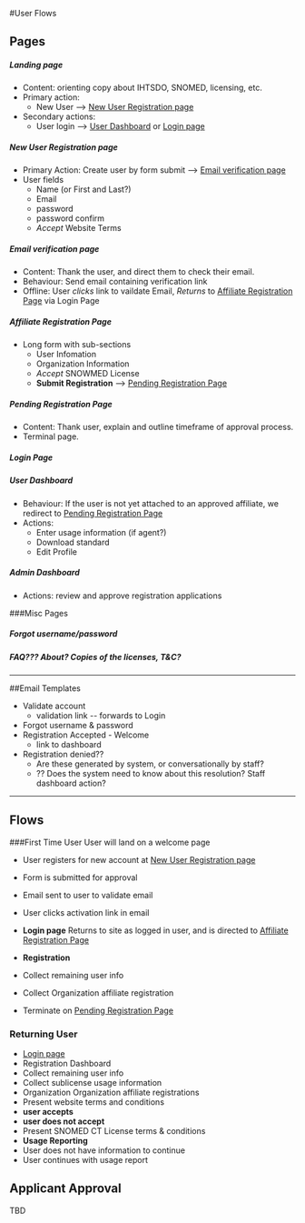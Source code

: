 
#User Flows

## Pages

##### Landing page
- Content: orienting copy about IHTSDO, SNOMED, licensing, etc.
- Primary action: 
    - New User --> [New User Registration page](#new-user-registration-page)
- Secondary actions:
    - User login --> [User Dashboard](#user-dashboard) or [Login page](#login-page)

##### New User Registration page
- Primary Action: Create user by form submit  --> [Email verification page](#email-verification-page)
- User fields
    - Name (or First and Last?)
    - Email
    - password
    - password confirm
    - *Accept* Website Terms 

##### Email verification page
- Content: Thank the user, and direct them to check their email.
- Behaviour: Send email containing verification link
- Offline: User *clicks* link to vaildate Email, *Returns* to [Affiliate Registration Page](#affiliate-registration-page) via Login Page

##### Affiliate Registration Page
- Long form with sub-sections
    - User Infomation
    - Organization Information
    - *Accept* SNOWMED License
    - **Submit Registration** --> [Pending Registration Page](#pending-registration-page)

##### Pending Registration Page
- Content: Thank user, explain and outline timeframe of approval process.
- Terminal page.

##### Login Page
   
##### User Dashboard
- Behaviour: If the user is not yet attached to an approved affiliate, we redirect to [Pending Registration Page](#pending-registration-page)
- Actions:
    - Enter usage information (if agent?)
    - Download standard
    - Edit Profile

##### Admin Dashboard
- Actions: review and approve registration applications

###Misc Pages
##### Forgot username/password
##### FAQ???  About? Copies of the licenses, T&C?

-------

##Email Templates
* Validate account
    - validation link -- forwards to Login
* Forgot username & password
* Registration Accepted - Welcome
     - link to dashboard
* Registration denied??
    - Are these generated by system, or conversationally by staff?
    - ?? Does the system need to know about this resolution?  Staff dashboard action?

-------

## Flows
###First Time User
User will land on a welcome page
* User registers for new account at [New User Registration page](#new-user-registration-page)
* Form is submitted for approval
* Email sent to user to validate email 
* User clicks activation link in email 

*  **Login page**
Returns to site as logged in user, and is directed to [Affiliate Registration Page](#affiliate-registration-page)

* **Registration**
* Collect remaining user info 
* Collect Organization affiliate registration
* Terminate on [Pending Registration Page](#pending-registration-page)

### Returning User

* [Login page](#login-page)
* Registration Dashboard
* Collect remaining user info 
* Collect sublicense usage information
* Organization Organization affiliate registrations  
* Present website terms and conditions
* **user accepts**
* **user does not accept**
* Present SNOMED CT License terms & conditions
*  **Usage Reporting**
* User does not have information to continue
* User continues with usage report

## Applicant Approval
TBD




